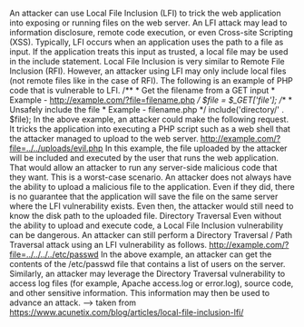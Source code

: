  An attacker can use Local File Inclusion (LFI) to trick the web application into exposing or running files on the web server.
 An LFI attack may lead to information disclosure, remote code execution, or even Cross-site Scripting (XSS). Typically, LFI occurs when an application uses the path to a file as input.
 If the application treats this input as trusted, a local file may be used in the include statement.
 Local File Inclusion is very similar to Remote File Inclusion (RFI).
 However, an attacker using LFI may only include local files (not remote files like in the case of RFI). The following is an example of PHP code that is vulnerable to LFI.
  /** * Get the filename from a GET input * Example - http://example.com/?file=filename.php */ $file = $_GET['file'];
  /** * Unsafely include the file * Example - filename.php */ include('directory/' . $file); 
  In the above example, an attacker could make the following request. It tricks the application into executing a PHP script such as a web shell that the attacker managed to upload to the web server. http://example.com/?file=../../uploads/evil.php In this example, the file uploaded by the attacker will be included and executed by the user that runs the web application. That would allow an attacker to run any server-side malicious code that they want. This is a worst-case scenario. An attacker does not always have the ability to upload a malicious file to the application. Even if they did, there is no guarantee that the application will save the file on the same server where the LFI vulnerability exists. Even then, the attacker would still need to know the disk path to the uploaded file. Directory Traversal Even without the ability to upload and execute code, a Local File Inclusion vulnerability can be dangerous. An attacker can still perform a Directory Traversal / Path Traversal attack using an LFI vulnerability as follows. http://example.com/?file=../../../../etc/passwd In the above example, an attacker can get the contents of the /etc/passwd file that contains a list of users on the server. Similarly, an attacker may leverage the Directory Traversal vulnerability to access log files (for example, Apache access.log or error.log), source code, and other sensitive information. This information may then be used to advance an attack. --> taken from https://www.acunetix.com/blog/articles/local-file-inclusion-lfi/
